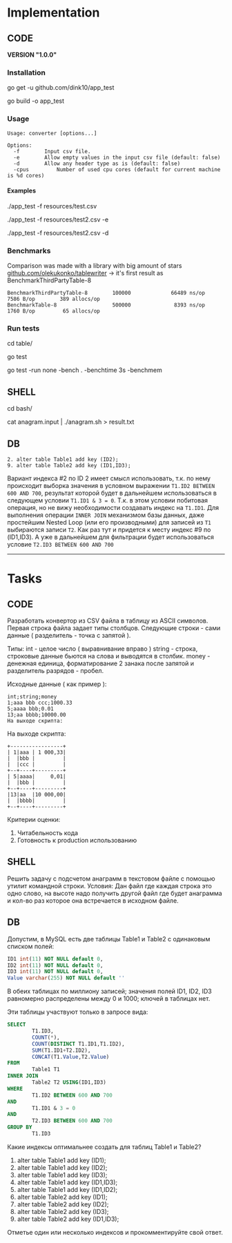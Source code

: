 # Implementation

## CODE
**VERSION "1.0.0"**

### Installation

go get -u github.com/dink10/app_test

go build -o app_test

### Usage

```
Usage: converter [options...]

Options:
  -f      	Input csv file.
  -e    	Allow empty values in the input csv file (default: false)
  -d    	Allow any header type as is (default: false)
  -cpus         Number of used cpu cores (default for current machine is %d cores)
```

#### Examples

./app_test -f resources/test.csv

./app_test -f resources/test2.csv -e

./app_test -f resources/test2.csv -d

### Benchmarks

Сomparison was made with a library with big amount of stars [github.com/olekukonko/tablewriter](github.com/olekukonko/tablewriter) -> it's first result as BenchmarkThirdPartyTable-8 

```
BenchmarkThirdPartyTable-8        100000             66489 ns/op            7586 B/op        389 allocs/op
BenchmarkTable-8                  500000              8393 ns/op            1760 B/op         65 allocs/op
```

### Run tests

cd table/

go test

go test -run none -bench . -benchtime 3s -benchmem

## SHELL

cd bash/

cat anagram.input | ./anagram.sh > result.txt

## DB

```
2. alter table Table1 add key (ID2);
9. alter table Table2 add key (ID1,ID3);
```

Вариант индекса #2 по ID 2 имеет смысл использовать, т.к. по нему происходит выборка значения 
в условном выражении `T1.ID2 BETWEEN 600 AND 700`, результат которой будет в дальнейшем использоваться 
в следующем условии `T1.ID1 & 3 = 0`. Т.к. в этом условии побитовая операция, но не вижу необходимости 
создавать индекс на `T1.ID1`.
Для выполнения операции `INNER JOIN` механизмом базы данных, даже простейшим Nested Loop (или его производными)
для записей из `T1` выбираются записи `T2`. Как раз тут и придется к месту индекс #9 по (ID1,ID3).
А уже в дальнейшем для фильтрации будет использоваться условие `T2.ID3 BETWEEN 600 AND 700`

------------

# Tasks

## CODE

Разработать конвертор из CSV файла в таблицу из ASCII символов.
Первая строка файла задает типы столбцов.
Следующие строки - сами данные ( разделитель - точка с запятой ).

Типы:
int - целое число ( выравнивание вправо )
string - строка, строковые данные бьются на слова и выводятся в столбик.
money - денежная единица, форматирование 2 занака после запятой и
разделитель разрядов - пробел.

Исходные данные ( как пример ):
```
int;string;money
1;aaa bbb ccc;1000.33
5;aaaa bbb;0.01
13;aa bbbb;10000.00
На выходе скрипта:
```

На выходе скрипта:

```
+-----------------+
| 1|aaa | 1 000,33|
|  |bbb |         |
|  |ccc |         |
+--+----+---------+
| 5|aaaa|     0,01|
|  |bbb |         |
+--+----+---------+
|13|aa  |10 000,00|
|  |bbbb|         |
+--+----+---------+
```

Критерии оценки:
1. Читабельность кода
2. Готовность к production использованию

## SHELL

Решить задачу c подсчетом анаграмм в текстовом файле с помощью утилит командной строки.
Условия: Дан файл где каждая строка это одно слово, на высоте надо получить другой файл где будет анаграмма и кол-во раз которое она встречается в исходном файле.

## DB

Допустим, в MySQL есть две таблицы Table1 и Table2 с одинаковым списком полей:

```sql
ID1 int(11) NOT NULL default 0,
ID2 int(11) NOT NULL default 0,
ID3 int(11) NOT NULL default 0,
Value varchar(255) NOT NULL default ''
```

В обеих таблицах по миллиону записей;
значения полей ID1, ID2, ID3 равномерно распределены между 0 и 1000;
ключей в таблицах нет.

Эти таблицы участвуют только в запросе вида:

```sql
SELECT
        T1.ID3,
        COUNT(*),
        COUNT(DISTINCT T1.ID1,T1.ID2),
        SUM(T1.ID1+T2.ID2),
        CONCAT(T1.Value,T2.Value)
FROM
        Table1 T1
INNER JOIN
        Table2 T2 USING(ID1,ID3)
WHERE
        T1.ID2 BETWEEN 600 AND 700
AND
        T1.ID1 & 3 = 0
AND
        T2.ID3 BETWEEN 600 AND 700
GROUP BY
        T1.ID3
```


Какие индексы оптимальнее создать для таблиц Table1 и Table2?

1. alter table Table1 add key (ID1);
2. alter table Table1 add key (ID2);
3. alter table Table1 add key (ID3);
4. alter table Table1 add key (ID1,ID3);
5. alter table Table1 add key (ID1,ID2);
6. alter table Table2 add key (ID1);
7. alter table Table2 add key (ID2);
8. alter table Table2 add key (ID3);
9. alter table Table2 add key (ID1,ID3);

Отметье один или несколько индексов и прокомментируйте свой ответ.

